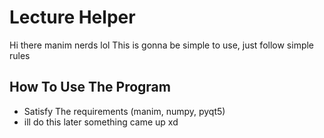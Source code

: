 # Lecture Helper
Hi there manim nerds lol
This is gonna be simple to use, just follow simple rules
## How To Use The Program
- Satisfy The requirements (manim, numpy, pyqt5)
- ill do this later something came up xd
